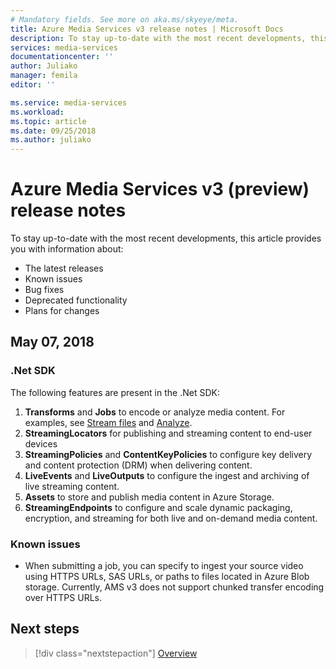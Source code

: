 ```yaml
---
# Mandatory fields. See more on aka.ms/skyeye/meta.
title: Azure Media Services v3 release notes | Microsoft Docs
description: To stay up-to-date with the most recent developments, this article provides you with the latest updates on Azure Media Services v3.
services: media-services
documentationcenter: ''
author: Juliako
manager: femila
editor: ''

ms.service: media-services
ms.workload: 
ms.topic: article
ms.date: 09/25/2018
ms.author: juliako
---
```


# Azure Media Services v3 (preview) release notes 

To stay up-to-date with the most recent developments, this article provides you with information about:

* The latest releases
* Known issues
* Bug fixes
* Deprecated functionality
* Plans for changes

## May 07, 2018

### .Net SDK

The following features are present in the .Net SDK:

1. **Transforms** and **Jobs** to encode or analyze media content. For examples, see [Stream files](stream-files-tutorial-with-api.md) and [Analyze](analyze-videos-tutorial-with-api.md).
2. **StreamingLocators** for publishing and streaming content to end-user devices
3. **StreamingPolicies** and **ContentKeyPolicies** to configure key delivery and content protection (DRM) when delivering content.
4. **LiveEvents** and **LiveOutputs** to configure the ingest and archiving of live streaming content.
5. **Assets** to store and publish media content in Azure Storage. 
6. **StreamingEndpoints** to configure and scale dynamic packaging, encryption, and streaming for both live and on-demand media content.

### Known issues

* When submitting a job, you can specify to ingest your source video using HTTPS URLs, SAS URLs, or paths to files located in Azure Blob storage. Currently, AMS v3 does not support chunked transfer encoding over HTTPS URLs.

## Next steps

> [!div class="nextstepaction"]
> [Overview](media-services-overview.md)
